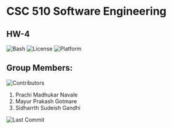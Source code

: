 # CSC 510 Software Engineering
## HW-4 

![Bash](https://img.shields.io/badge/language-Bash-blue)
![License](https://img.shields.io/badge/license-AGPL--3.0-red)
![Platform](https://img.shields.io/badge/platform-Linux-brightgreen)


## Group Members:
![Contributors](https://img.shields.io/github/contributors/SE-Group-95/HW-4)
1. Prachi Madhukar Navale
2. Mayur Prakash Gotmare
3. Sidharrth Sudeish Gandhi

![Last Commit](https://img.shields.io/github/last-commit/SE-Group-95/HW-4)

